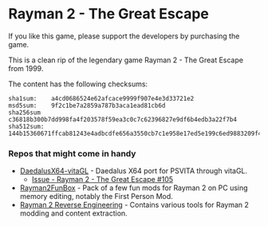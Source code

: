 # Rayman 2 - The Great Escape

If you like this game, please support the developers by purchasing the game.

This is a clean rip of the legendary game Rayman 2 - The Great Escape from 1999.

The content has the following checksums:
````
sha1sum:    a4cd0686524e62afcace9999f907e4e3d33721e2
msd5sum:    9f2c1be7a2859a787b3aca1ead81cb6d
sha256sum   c36818b300b7dd998fa4f203578f59ea3c0c7c62396827e9df6b4edb3a22f7b4
sha512sum:  144b15360671ffcab81243e4adbcdfe656a3550cb7c1e958e17ed5e199c6ed9883209f455f0247e98e7f249d32adf880b3bf0913b3eb22201a9af99f8207b0d3
````


### Repos that might come in handy
- [DaedalusX64-vitaGL](https://github.com/Rinnegatamante/DaedalusX64-vitaGL) - Daedalus X64 port for PSVITA through vitaGL.
  - [Issue - Rayman 2 - The Great Escape #105](https://github.com/Rinnegatamante/DaedalusX64-vitaGL-Compatibility/issues/105)
- [Rayman2FunBox](https://github.com/rtsonneveld/Rayman2FunBox) - Pack of a few fun mods for Rayman 2 on PC using memory editing, notably the First Person Mod.
- [Rayman 2 Reverse Engineering](https://github.com/szymski/Rayman2Lib) - Contains various tools for Rayman 2 modding and content extraction.
